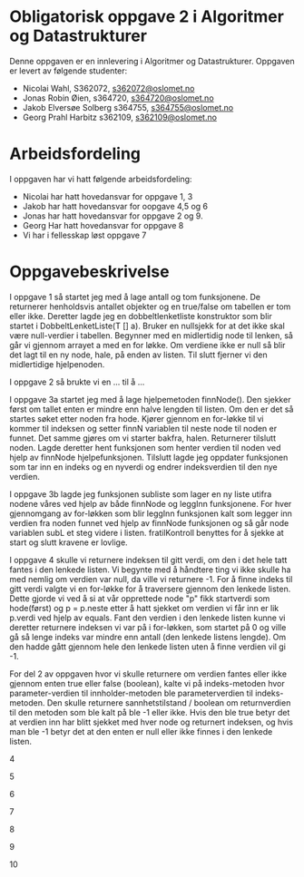 # Obligatorisk oppgave 2 i Algoritmer og Datastrukturer

Denne oppgaven er en innlevering i Algoritmer og Datastrukturer. 
Oppgaven er levert av følgende studenter:
* Nicolai Wahl, S362072, s362072@oslomet.no
* Jonas Robin Øien, s364720, s364720@oslomet.no
* Jakob Elversøe Solberg s364755, s364755@oslomet.no
* Georg Prahl Harbitz s362109, s362109@oslomet.no

# Arbeidsfordeling

I oppgaven har vi hatt følgende arbeidsfordeling:
* Nicolai har hatt hovedansvar for oppgave 1, 3 
* Jakob har hatt hovedansvar for oopgave 4,5 og 6
* Jonas har hatt hovedansvar for oppgave 2 og 9. 
* Georg Har hatt hovedansvar for oppgave 8
* Vi har i fellesskap løst oppgave 7 

# Oppgavebeskrivelse

I oppgave 1 så startet jeg med å lage antall og tom funksjonene. De returnerer henholdsvis antallet objekter og en true/false om tabellen er tom eller ikke.
Deretter lagde jeg en dobbeltlenketliste konstruktor som blir startet i DobbeltLenketListe(T [] a). Bruker en nullsjekk for at det ikke skal være null-verdier i tabellen.
Begynner med en midlertidig node til lenken, så går vi gjennom arrayet a med en for løkke. Om verdiene ikke er null så blir det lagt til en ny node, hale, på enden av listen.
Til slutt fjerner vi den midlertidige hjelpenoden. 

I oppgave 2 så brukte vi en ... til å ...

I oppgave 3a startet jeg med å lage hjelpemetoden finnNode(). Den sjekker først om tallet enten er mindre enn halve lengden til listen. 
Om den er det så startes søket etter noden fra hode. Kjører gjennom en for-løkke til vi kommer til indeksen og setter finnN variablen til neste node til noden er funnet.
Det samme gjøres om vi starter bakfra, halen. Returnerer tilslutt noden.
Lagde deretter hent funksjonen som henter verdien til noden ved hjelp av finnNode hjelpefunksjonen.
Tilslutt lagde jeg oppdater funksjonen som tar inn en indeks og en nyverdi og endrer indeksverdien til den nye verdien.

I oppgave 3b lagde jeg funksjonen subliste som lager en ny liste utifra nodene våres ved hjelp av både finnNode og leggInn funksjonene.
For hver gjennomgang av for-løkken som blir leggInn funksjonen kalt som legger inn verdien fra noden funnet ved hjelp av finnNode funksjonen 
og så går node variablen subL et steg videre i listen. fratilKontroll benyttes for å sjekke at start og slutt kravene er lovlige.


I oppgave 4 skulle vi returnere indeksen til gitt verdi, om den i det hele tatt fantes i den lenkede listen. Vi begynte
med å håndtere ting vi ikke skulle ha med nemlig om verdien var null, da ville vi returnere -1. For å finne indeks til
gitt verdi valgte vi en for-løkke for å traversere gjennom den lenkede listen. Dette gjorde vi ved å si at vår opprettede
node "p" fikk startverdi som hode(først) og p = p.neste etter å hatt sjekket om verdien vi får inn er lik p.verdi ved 
hjelp av equals. Fant den verdien i den lenkede listen kunne vi deretter returnere indeksen vi var på i for-løkken, som
startet på 0 og ville gå så lenge indeks var mindre enn antall (den lenkede listens lengde). Om den hadde gått gjennom 
hele den lenkede listen uten å finne verdien vil gi -1.

For del 2 av oppgaven hvor vi skulle returnere om verdien fantes eller ikke gjennom enten true eller false (boolean),
kalte vi på indeks-metoden hvor parameter-verdien til innholder-metoden ble parameterverdien til indeks-metoden.
Den skulle returnere sannhetstilstand / boolean om returnverdien til den metoden som ble kalt på ble -1 eller ikke.
Hvis den ble true betyr det at verdien inn har blitt sjekket med hver node og returnert indeksen, og hvis man ble -1 
betyr det at den enten er null eller ikke finnes i den lenkede listen.

4

5

6

7

8

9

10
